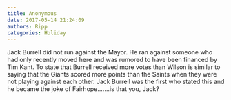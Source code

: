 ```yaml
---
title: Anonymous
date: 2017-05-14 21:24:09
authors: Ripp
categories: Holiday
---
```


 Jack Burrell did not run against the Mayor.  He ran against someone who had only recently moved here and was rumored to have been financed by Tim Kant. To state that Burrell received more votes than Wilson is similar to saying that the Giants scored more points than the Saints when they were not playing against each other.  Jack Burrell was the first who stated this and he became the joke of Fairhope.......is that you, Jack?
